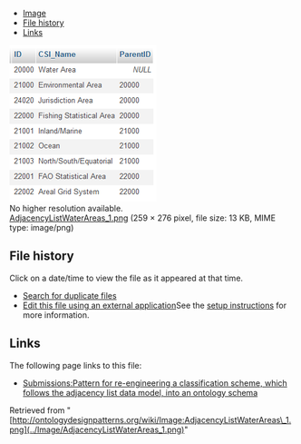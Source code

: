 * [Image](../Image/AdjacencyListWaterAreas_1.png#file)
* [File history](../Image/AdjacencyListWaterAreas_1.png#filehistory)
* [Links](../Image/AdjacencyListWaterAreas_1.png#filelinks)

[![Image:AdjacencyListWaterAreas 1.png](../images/9/90/AdjacencyListWaterAreas_1.png)](../images/9/90/AdjacencyListWaterAreas_1.png)  
No higher resolution available.  
[AdjacencyListWaterAreas\_1.png](../images/9/90/AdjacencyListWaterAreas_1.png)‎ (259 × 276 pixel, file size: 13 KB, MIME type: image/png)

## File history

Click on a date/time to view the file as it appeared at that time.



  
* [Search for duplicate files](http://ontologydesignpatterns.org/wiki/Special:FileDuplicateSearch/AdjacencyListWaterAreas_1.png "Special:FileDuplicateSearch/AdjacencyListWaterAreas 1.png")
* [Edit this file using an external application](http://ontologydesignpatterns.org/wiki/index.php?title=Image:AdjacencyListWaterAreas_1.png&action=edit&externaledit=true&mode=file "Image:AdjacencyListWaterAreas 1.png")See the [setup instructions](http://www.mediawiki.org/wiki/Manual:External_editors "http://www.mediawiki.org/wiki/Manual:External_editors") for more information.

## Links



The following page links to this file:


* [Submissions:Pattern for re-engineering a classification scheme, which follows the adjacency list data model, into an ontology schema](../Submissions/Pattern_for_re-engineering_a_classification_scheme,_which_follows_the_adjacency_list_data_model,_into_an_ontology_schema "Submissions:Pattern for re-engineering a classification scheme, which follows the adjacency list data model, into an ontology schema")


Retrieved from "[http://ontologydesignpatterns.org/wiki/Image:AdjacencyListWaterAreas\_1.png](../Image/AdjacencyListWaterAreas_1.png)"